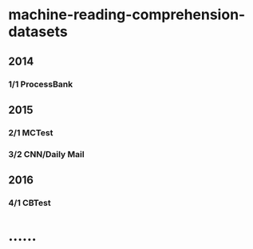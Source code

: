 # machine-reading-comprehension-datasets

## 2014
### 1/1 ProcessBank

## 2015
### 2/1 MCTest 
### 3/2 CNN/Daily Mail

## 2016
### 4/1 CBTest

# ......
